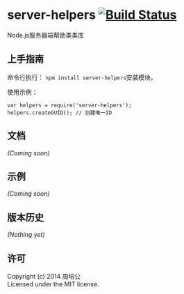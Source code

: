 # server-helpers [![Build Status](https://secure.travis-ci.org/toolkit-rack/server-helpers.png?branch=master)](http://travis-ci.org/toolkit-rack/server-helpers) ##

Node.js服务器端帮助类类库

## 上手指南 ##

命令行执行： `npm install server-helpers`安装模块。

使用示例：

	var helpers = require('server-helpers');
	helpers.createGUID(); // 创建唯一ID

## 文档 ##
_(Coming soon)_

## 示例 ##
_(Coming soon)_

## 版本历史 ##
_(Nothing yet)_

## 许可 ##

Copyright (c) 2014 周培公  
Licensed under the MIT license.
